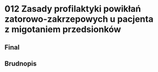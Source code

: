 # 012 Zasady profilaktyki powikłań zatorowo-zakrzepowych u pacjenta z migotaniem przedsionków

## Final

## Brudnopis


